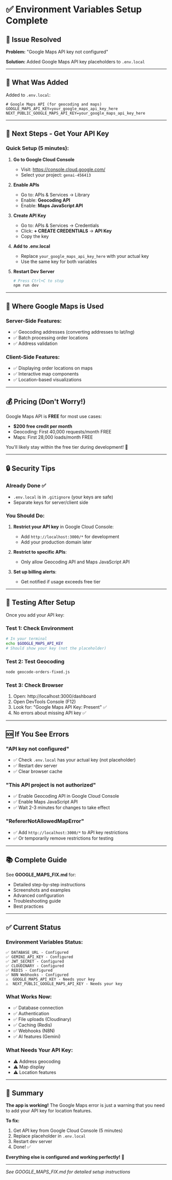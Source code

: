 # ✅ Environment Variables Setup Complete

## 🎯 Issue Resolved

**Problem:** "Google Maps API key not configured"

**Solution:** Added Google Maps API key placeholders to `.env.local`

---

## 📝 What Was Added

Added to `.env.local`:
```env
# Google Maps API (for geocoding and maps)
GOOGLE_MAPS_API_KEY=your_google_maps_api_key_here
NEXT_PUBLIC_GOOGLE_MAPS_API_KEY=your_google_maps_api_key_here
```

---

## 🔑 Next Steps - Get Your API Key

### Quick Setup (5 minutes):

1. **Go to Google Cloud Console**
   - Visit: https://console.cloud.google.com/
   - Select your project: `genai-456413`

2. **Enable APIs**
   - Go to: APIs & Services → Library
   - Enable: **Geocoding API**
   - Enable: **Maps JavaScript API**

3. **Create API Key**
   - Go to: APIs & Services → Credentials
   - Click: **+ CREATE CREDENTIALS** → **API Key**
   - Copy the key

4. **Add to .env.local**
   - Replace `your_google_maps_api_key_here` with your actual key
   - Use the same key for both variables

5. **Restart Dev Server**
   ```bash
   # Press Ctrl+C to stop
   npm run dev
   ```

---

## 📍 Where Google Maps is Used

### Server-Side Features:
- ✅ Geocoding addresses (converting addresses to lat/lng)
- ✅ Batch processing order locations
- ✅ Address validation

### Client-Side Features:
- ✅ Displaying order locations on maps
- ✅ Interactive map components
- ✅ Location-based visualizations

---

## 💰 Pricing (Don't Worry!)

Google Maps API is **FREE** for most use cases:
- **$200 free credit per month**
- Geocoding: First 40,000 requests/month FREE
- Maps: First 28,000 loads/month FREE

You'll likely stay within the free tier during development! 🎉

---

## 🔒 Security Tips

### Already Done ✅
- `.env.local` is in `.gitignore` (your keys are safe)
- Separate keys for server/client side

### You Should Do:
1. **Restrict your API key** in Google Cloud Console:
   - Add `http://localhost:3000/*` for development
   - Add your production domain later
   
2. **Restrict to specific APIs**:
   - Only allow Geocoding API and Maps JavaScript API

3. **Set up billing alerts**:
   - Get notified if usage exceeds free tier

---

## 🧪 Testing After Setup

Once you add your API key:

### Test 1: Check Environment
```bash
# In your terminal
echo $GOOGLE_MAPS_API_KEY
# Should show your key (not the placeholder)
```

### Test 2: Test Geocoding
```bash
node geocode-orders-fixed.js
```

### Test 3: Check Browser
1. Open: http://localhost:3000/dashboard
2. Open DevTools Console (F12)
3. Look for: "Google Maps API Key: Present" ✅
4. No errors about missing API key ✅

---

## 🆘 If You See Errors

### "API key not configured"
- ✅ Check `.env.local` has your actual key (not placeholder)
- ✅ Restart dev server
- ✅ Clear browser cache

### "This API project is not authorized"
- ✅ Enable Geocoding API in Google Cloud Console
- ✅ Enable Maps JavaScript API
- ✅ Wait 2-3 minutes for changes to take effect

### "RefererNotAllowedMapError"
- ✅ Add `http://localhost:3000/*` to API key restrictions
- ✅ Or temporarily remove restrictions for testing

---

## 📚 Complete Guide

See **GOOGLE_MAPS_FIX.md** for:
- Detailed step-by-step instructions
- Screenshots and examples
- Advanced configuration
- Troubleshooting guide
- Best practices

---

## ✅ Current Status

### Environment Variables Status:
```
✅ DATABASE_URL - Configured
✅ GEMINI_API_KEY - Configured
✅ JWT_SECRET - Configured
✅ CLOUDINARY - Configured
✅ REDIS - Configured
✅ N8N Webhooks - Configured
⚠️  GOOGLE_MAPS_API_KEY - Needs your key
⚠️  NEXT_PUBLIC_GOOGLE_MAPS_API_KEY - Needs your key
```

### What Works Now:
- ✅ Database connection
- ✅ Authentication
- ✅ File uploads (Cloudinary)
- ✅ Caching (Redis)
- ✅ Webhooks (N8N)
- ✅ AI features (Gemini)

### What Needs Your API Key:
- ⚠️  Address geocoding
- ⚠️  Map display
- ⚠️  Location features

---

## 🎯 Summary

**The app is working!** The Google Maps error is just a warning that you need to add your API key for location features.

**To fix:**
1. Get API key from Google Cloud Console (5 minutes)
2. Replace placeholder in `.env.local`
3. Restart dev server
4. Done! ✅

**Everything else is configured and working perfectly!** 🚀

---

*See GOOGLE_MAPS_FIX.md for detailed setup instructions*
